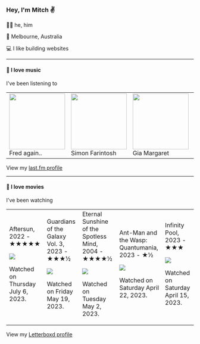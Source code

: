 <article><h3>Hey, I&#x27;m Mitch ✌️</h3><section><p>🙆‍♂️ he, him</p><p>📍 Melbourne, Australia</p><p>💻 I like building websites</p></section><hr/><section><h4>💽 I love music</h4><p>I&#x27;ve been listening to</p><table><tbody><td><img src="https://lastfm.freetls.fastly.net/i/u/174s/b53fb2972136d3b4807ade225392e246.png" height="150px" alt="" role="presentation"/><br/>Fred again..</td><td><img src="https://lastfm.freetls.fastly.net/i/u/174s/4dca69312f8c2b5ff19c6785dc25c8a5.png" height="150px" alt="" role="presentation"/><br/>Simon Farintosh</td><td><img src="https://lastfm.freetls.fastly.net/i/u/174s/4d5454830019a91e2e477104157384c4.png" height="150px" alt="" role="presentation"/><br/>Gia Margaret</td><td><img src="https://lastfm.freetls.fastly.net/i/u/174s/cb8e41ecc96f769575babd440b81e795.png" height="150px" alt="" role="presentation"/><br/>Juice WRLD</td><td><img src="https://lastfm.freetls.fastly.net/i/u/174s/9d884d1a88e348a82e3ff8a36ddf6a3e.png" height="150px" alt="" role="presentation"/><br/>DJ Seinfeld</td></tbody></table><span>View my <a href="https://www.last.fm/user/mylsb">last.fm profile</a></span></section><hr/><section><h4>📼 I love movies</h4><p>I&#x27;ve been watching</p><table><tbody><td>Aftersun, 2022 - ★★★★★<br/><span> <p><img src="https://a.ltrbxd.com/resized/film-poster/8/6/8/5/5/8/868558-aftersun-0-600-0-900-crop.jpg?v=5ce2118fca"/></p> <p>Watched on Thursday July 6, 2023.</p> </span></td><td>Guardians of the Galaxy Vol. 3, 2023 - ★★★½<br/><span> <p><img src="https://a.ltrbxd.com/resized/film-poster/3/7/9/7/1/1/379711-guardians-of-the-galaxy-volume-3-0-600-0-900-crop.jpg?v=bd023e472c"/></p> <p>Watched on Friday May 19, 2023.</p> </span></td><td>Eternal Sunshine of the Spotless Mind, 2004 - ★★★★½<br/><span> <p><img src="https://a.ltrbxd.com/resized/sm/upload/ay/bp/kl/1y/uBfQ7IGpi0jXSP3GPCzp9Pzm10v-0-600-0-900-crop.jpg?v=116621c401"/></p> <p>Watched on Tuesday May 2, 2023.</p> </span></td><td>Ant-Man and the Wasp: Quantumania, 2023 - ★½<br/><span> <p><img src="https://a.ltrbxd.com/resized/film-poster/5/6/6/2/3/7/566237-ant-man-and-the-wasp-quantumania-0-600-0-900-crop.jpg?v=27ced3fac4"/></p> <p>Watched on Saturday April 22, 2023.</p> </span></td><td>Infinity Pool, 2023 - ★★★<br/><span> <p><img src="https://a.ltrbxd.com/resized/film-poster/5/9/1/9/3/1/591931-infinity-pool-0-600-0-900-crop.jpg?v=1fdb8549ff"/></p> <p>Watched on Saturday April 15, 2023.</p> </span></td></tbody></table><span>View my <a href="https://letterboxd.com/myslab/">Letterboxd profile</a></span></section></article>